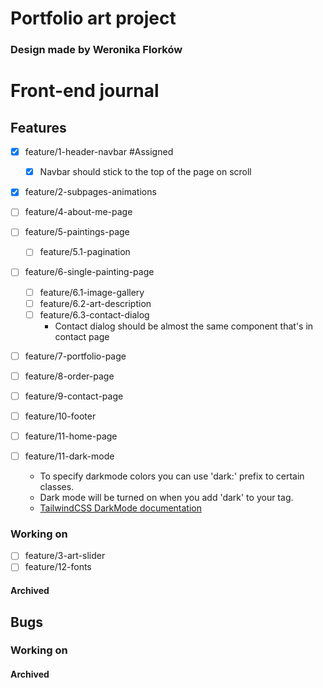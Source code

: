 # Portfolio art project
### Design made by Weronika Florków

# Front-end journal

## Features

- [x] feature/1-header-navbar #Assigned
  - [x] Navbar should stick to the top of the page on scroll
- [x] feature/2-subpages-animations
- [ ] feature/4-about-me-page
- [ ] feature/5-paintings-page
  - [ ]  feature/5.1-pagination
- [ ] feature/6-single-painting-page
  - [ ] feature/6.1-image-gallery  
  - [ ] feature/6.2-art-description 
  - [ ] feature/6.3-contact-dialog
    - Contact dialog should be almost the same component that's in contact page
- [ ] feature/7-portfolio-page
- [ ] feature/8-order-page
- [ ] feature/9-contact-page
- [ ] feature/10-footer
- [ ] feature/11-home-page

- [ ] feature/11-dark-mode
  - To specify darkmode colors you can use 'dark:' prefix to certain classes.
  - Dark mode will be turned on when you add 'dark' to your <html> tag.
  - [TailwindCSS DarkMode documentation](https://tailwindcss.com/docs/dark-mode)


### Working on

- [ ] feature/3-art-slider
- [ ] feature/12-fonts

#### Archived

## Bugs
### Working on
#### Archived




